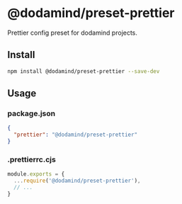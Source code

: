 # @dodamind/preset-prettier

Prettier config preset for dodamind projects.

## Install

```sh
npm install @dodamind/preset-prettier --save-dev
```
## Usage
### package.json
```json
{
  "prettier": "@dodamind/preset-prettier"
}
```
### .prettierrc.cjs
```js
module.exports = {
  ...require('@dodamind/preset-prettier'),
  // ...
}
```
